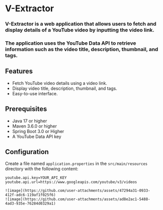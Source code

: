# V-Extractor
### V-Extractor is a web application that allows users to fetch and display details of a YouTube video by inputting the video link.
### The application uses the YouTube Data API to retrieve information such as the video title, description, thumbnail, and tags.

## Features
- Fetch YouTube video details using a video link.
- Display video title, description, thumbnail, and tags.
- Easy-to-use interface.

## Prerequisites
- Java 17 or higher
- Maven 3.6.0 or higher
- Spring Boot 3.0 or Higher
- A YouTube Data API key

## Configuration
Create a file named `application.properties` in the `src/main/resources` directory with the following content:

```properties
youtube.api.key=YOUR_API_KEY
youtube.api.url=https://www.googleapis.com/youtube/v3/videos

![image](https://github.com/user-attachments/assets/47294a31-0933-412f-adc6-119af1f025f6)
![image](https://github.com/user-attachments/assets/ad8e2ac1-5488-4ad3-935e-76284d0329a1)
